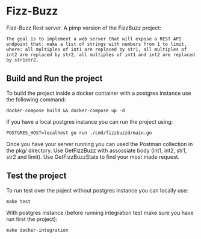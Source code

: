 # Fizz-Buzz
Fizz-Buzz Rest server.
A pimp version of the FizzBuzz project: 

`
The goal is to implement a web server that will expose a REST API endpoint that: make a list of strings with numbers from 1 to limit, where: all multiples of int1 are replaced by str1, all multiples of int2 are replaced by str2, all multiples of int1 and int2 are replaced by str1str2.
`

## Build and Run the project

To build the project inside a docker container with a postgres instance use the following command:

`docker-compose build && docker-compose up -d`

If you have a local postgres instance you can run the project using:

`POSTGRES_HOST=localhost go run ./cmd/fizzbuzzd/main.go`

Once you have your server running you can used the Postman collection in the pkg/ directory.
Use GetFizzBuzz with assossiate body (int1, int2, str1, str2 and limit).
Use GetFizzBuzzStats to find your most made request.

## Test the project

To run test over the poject without postgres instance you can locally use:

`make test`

With postgres instance (before running integration test make sure you have run first the project):

`make docker-integration`


